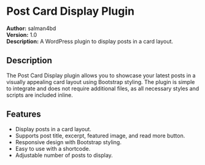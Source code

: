 # Post Card Display Plugin

**Author:** salman4bd  
**Version:** 1.0  
**Description:** A WordPress plugin to display posts in a card layout.

## Description

The Post Card Display plugin allows you to showcase your latest posts in a visually appealing card layout using Bootstrap styling. The plugin is simple to integrate and does not require additional files, as all necessary styles and scripts are included inline.

## Features

- Display posts in a card layout.
- Supports post title, excerpt, featured image, and read more button.
- Responsive design with Bootstrap styling.
- Easy to use with a shortcode.
- Adjustable number of posts to display.
